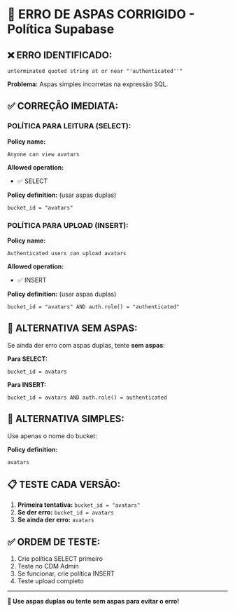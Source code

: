 # 🚨 ERRO DE ASPAS CORRIGIDO - Política Supabase

## ❌ **ERRO IDENTIFICADO:**

```
unterminated quoted string at or near "'authenticated''"
```

**Problema:** Aspas simples incorretas na expressão SQL.

## ✅ **CORREÇÃO IMEDIATA:**

### **POLÍTICA PARA LEITURA (SELECT):**

**Policy name:**

```
Anyone can view avatars
```

**Allowed operation:**

- ✅ SELECT

**Policy definition:** (usar aspas duplas)

```
bucket_id = "avatars"
```

### **POLÍTICA PARA UPLOAD (INSERT):**

**Policy name:**

```
Authenticated users can upload avatars
```

**Allowed operation:**

- ✅ INSERT

**Policy definition:** (usar aspas duplas)

```
bucket_id = "avatars" AND auth.role() = "authenticated"
```

## 🎯 **ALTERNATIVA SEM ASPAS:**

Se ainda der erro com aspas duplas, tente **sem aspas**:

**Para SELECT:**

```
bucket_id = avatars
```

**Para INSERT:**

```
bucket_id = avatars AND auth.role() = authenticated
```

## 🚀 **ALTERNATIVA SIMPLES:**

Use apenas o nome do bucket:

**Policy definition:**

```
avatars
```

## 📋 **TESTE CADA VERSÃO:**

1. **Primeira tentativa:** `bucket_id = "avatars"`
2. **Se der erro:** `bucket_id = avatars`
3. **Se ainda der erro:** `avatars`

## ✅ **ORDEM DE TESTE:**

1. Crie política SELECT primeiro
2. Teste no CDM Admin
3. Se funcionar, crie política INSERT
4. Teste upload completo

---

**🎯 Use aspas duplas ou tente sem aspas para evitar o erro!**
